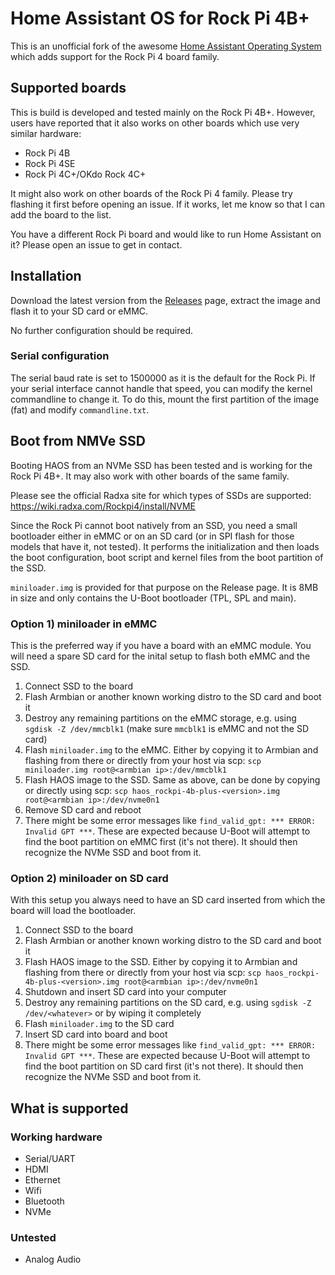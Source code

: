 # Home Assistant OS for Rock Pi 4B+

This is an unofficial fork of the awesome [Home Assistant Operating System](https://github.com/home-assistant/operating-system) which adds support for the Rock Pi 4 board family.

## Supported boards

This is build is developed and tested mainly on the Rock Pi 4B+. However, users have reported that it also works on other boards which use very similar hardware:

- Rock Pi 4B
- Rock Pi 4SE
- Rock Pi 4C+/OKdo Rock 4C+

It might also work on other boards of the Rock Pi 4 family. Please try flashing it first before opening an issue. If it works, let me know so that I can add the board to the list.

You have a different Rock Pi board and would like to run Home Assistant on it? Please open an issue to get in contact.

## Installation

Download the latest version from the [Releases](https://github.com/citruz/haos-rockpi/releases) page, extract the image and flash it to your SD card or eMMC.

No further configuration should be required.

### Serial configuration

The serial baud rate is set to 1500000 as it is the default for the Rock Pi. If your serial interface cannot handle that speed, you can modify the kernel commandline to change it. To do this, mount the first partition of the image (fat) and modify `commandline.txt`.

## Boot from NMVe SSD

Booting HAOS from an NVMe SSD has been tested and is working for the Rock Pi 4B+. It may also work with other boards of the same family.

Please see the official Radxa site for which types of SSDs are supported: https://wiki.radxa.com/Rockpi4/install/NVME

Since the Rock Pi cannot boot natively from an SSD, you need a small bootloader either in eMMC or on an SD card (or in SPI flash for those models that have it, not tested). It performs the initialization and then loads the boot configuration, boot script and kernel files from the boot partition of the SSD.

`miniloader.img` is provided for that purpose on the Release page. It is 8MB in size and only contains the U-Boot bootloader (TPL, SPL and main).

### Option 1) miniloader in eMMC

This is the preferred way if you have a board with an eMMC module. You will need a spare SD card for the inital setup to flash both eMMC and the SSD.

1. Connect SSD to the board
1. Flash Armbian or another known working distro to the SD card and boot it
1. Destroy any remaining partitions on the eMMC storage, e.g. using `sgdisk -Z /dev/mmcblk1` (make sure `mmcblk1` is eMMC and not the SD card)
1. Flash `miniloader.img` to the eMMC. Either by copying it to Armbian and flashing from there or directly from your host via scp: `scp miniloader.img root@<armbian ip>:/dev/mmcblk1`
1. Flash HAOS image to the SSD. Same as above, can be done by copying or directly using scp: `scp haos_rockpi-4b-plus-<version>.img root@<armbian ip>:/dev/nvme0n1`
1. Remove SD card and reboot
1. There might be some error messages like `find_valid_gpt: *** ERROR: Invalid GPT ***`. These are expected because U-Boot will attempt to find the boot partition on eMMC first (it's not there). It should then recognize the NVMe SSD and boot from it.

### Option 2) miniloader on SD card

With this setup you always need to have an SD card inserted from which the board will load the bootloader.

1. Connect SSD to the board
1. Flash Armbian or another known working distro to the SD card and boot it
1. Flash HAOS image to the SSD. Either by copying it to Armbian and flashing from there or directly from your host via scp: `scp haos_rockpi-4b-plus-<version>.img root@<armbian ip>:/dev/nvme0n1`
1. Shutdown and insert SD card into your computer
1. Destroy any remaining partitions on the SD card, e.g. using `sgdisk -Z /dev/<whatever>` or by wiping it completely
1. Flash `miniloader.img` to the SD card
1. Insert SD card into board and boot
1. There might be some error messages like `find_valid_gpt: *** ERROR: Invalid GPT ***`. These are expected because U-Boot will attempt to find the boot partition on SD card first (it's not there). It should then recognize the NVMe SSD and boot from it.

## What is supported

### Working hardware

- Serial/UART
- HDMI
- Ethernet
- Wifi
- Bluetooth
- NVMe

### Untested

- Analog Audio
